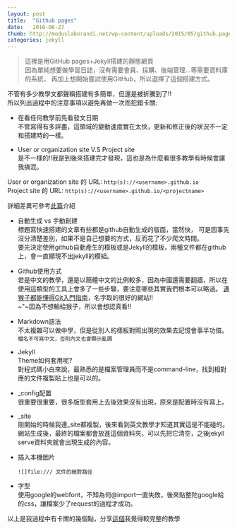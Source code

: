 ```yaml
---
layout: post
title:  "Github pages"
date:   2016-06-27 
thumb: http://moduslaborandi.net/wp-content/uploads/2015/05/github.pages.jpg
categories: jekyll 
---
```



>這裡是用GitHub pages+Jekyll搭建的靜態網頁  
因為單純想要做學習日誌，沒有需要會員、採購、後端管理...等需要資料庫的系統，
再加上想開始嘗試使用GitHub，所以選擇了這個搭建方式。

不管有多少教學文都聲稱搭建有多簡單，但還是被折騰到了!!  
所以列出過程中的注意事項以避免再做一次而犯錯卡關:

* 在看任何教學前先看發文日期  
不管寫得有多詳盡，這領域的變動速度實在太快，更新和修正後的狀況不一定和搭建時的一樣。

* User or organization site V.S Project site   
是不一樣的!!我是到後來搭建完才發現，這也是為什麼看很多教學有時候會讓我搞混。  

 User or organization site 的 URL: `http(s)://<username>.github.io`  
 Project site 的 URL: `http(s)://<username>.github.io/<projectname>`
 
詳細差異可參考[此篇](http://wiki.jikexueyuan.com/project/github-pages-basics/)介紹
 
* 自動生成 vs 手動創建  
標題寫快速搭建的文章有些都是github自動生成的版面，當然快，
可是因事先沒分清楚差別，如果不是自己想要的方式，反而花了不少爬文時間。  
要先決定使用github自動產生的模板或是Jekyll的模板，兩種文件都在github上，會一直顯現不出jekyll的模組。

* Github使用方式  
若是中文的教學，還是以簡體中文的比例較多，因為中國還需要翻牆，所以在使用這類型的工具上會多了一些步驟，要注意哪些其實我們根本可以略過。
[連猴子都能懂得Git入門指南](http://backlogtool.com/git-guide/tw/)，名字取的很好的網站!!  
~"~因為不想輸給猴子，所以會想認真看!! 

* Markdown語法    
不太複雜可以做中學，但是從別人的樣板對照出現的效果去記憶會事半功倍。
`檔名不可寫中文，否則內文也會顯示亂碼`

* Jekyll   
Theme如何套用呢?  
對程式碼小白來說，最熟悉的是檔案管理員而不是command-line，找到相對應的文件複製貼上也是可以的。

* _config配置    
很重要很重要，很多版型套用上去後效果沒有出現，原來是配置時沒有寫上。

* _site    
剛開始的時候我連_site都複製，後來看到英文教學才知道其實這是不能碰的。
網站生成後，最終的檔案都會放進這個資料夾，可以先把它清空，之後jekyll serve資料夾就會出現生成的內容。

* 插入本機圖片 
  
	`![]file:/// 文件的絕對路徑`
	
* 字型  
使用google的webfont，不知為何@import一直失敗，後來貼整陀google給的css，讓檔案少了request的過程才成功。   

以上是我過程中有卡關的幾個點，分享[這個](http://playingfingers.com/2016/03/26/build-a-blog/)我覺得較完整的教學
